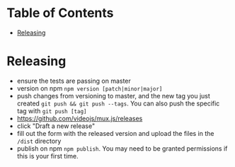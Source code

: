 # Table of Contents
- [Releasing](#releasing)

# Releasing

- ensure the tests are passing on master
- version on npm `npm version [patch|minor|major]`
- push changes from versioning to master, and the new tag you just created `git push && git push --tags`. You can also push the specific tag with `git push [tag]`
- https://github.com/videojs/mux.js/releases
- click "Draft a new release"
- fill out the form with the released version and upload the files in the `/dist` directory
- publish on npm `npm publish`. You may need to be granted permissions if this is your first time.
